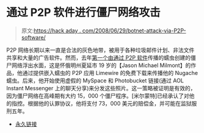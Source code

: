 # 通过 P2P 软件进行僵尸网络攻击

> 原文:[https://hack aday . com/2008/06/29/botnet-attack-via-P2P-software/](https://hackaday.com/2008/06/29/botnet-attack-via-p2p-software/)

P2P 网络长期以来一直是合法的灰色地带，被用于各种垃圾邮件计划、非法文件共享和大量的广告软件。然而，去年[第一个由通过 P2P 软件](http://blog.wired.com/27bstroke6/2008/06/hacker-launches.html)传播的蠕虫创建的僵尸网络浮出水面，这是怀俄明州夏延市 19 岁的【Jason Michael Milmont】的作品，他通过提供嵌入蠕虫的 P2P 应用 Limewire 的免费下载来传播他的 Nugache 蠕虫。后来，他开始使用虚假的 MySpace 和 Photobucket 链接(通过 AOL Instant Messenger 上的聊天分享)来分发这些照片。这一策略被证明是有效的，因为僵尸网络在高峰期有大约 15，000 个僵尸程序。[米尔蒙特]已经承认了对他的指控。根据他的认罪协议，他将支付 73，000 美元的赔偿金，并可能在监狱服刑五年。

*   [永久链接](http://blog.wired.com/27bstroke6/2008/06/hacker-launches.html)